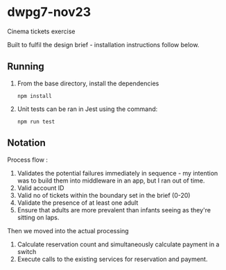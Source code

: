 # dwpg7-nov23
Cinema tickets exercise

Built to fulfil the design brief - installation instructions follow below.

## Running ##


1. From the base directory, install the dependencies

    ```
    npm install
    ```

1. Unit tests can be ran in Jest using the command:
    ```
    npm run test
    ```

## Notation ##

Process flow :

1. Validates the potential failures immediately in sequence - my intention was to build them into middleware in an app, but I ran out of time.
1. Valid account ID
1. Valid no of tickets within the boundary set in the brief (0-20)
1. Validate the presence of at least one adult
1. Ensure that adults are more prevalent than infants seeing as they're sitting on laps.

Then we moved into the actual processing
1. Calculate reservation count and simultaneously calculate payment in a switch
1. Execute calls to the existing services for reservation and payment.